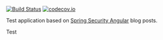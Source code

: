 [![Build Status](https://travis-ci.org/fabiojmendes/spring-boot-angular.svg)](https://travis-ci.org/fabiojmendes/spring-boot-angular)
[![codecov.io](http://codecov.io/github/fabiojmendes/spring-boot-angular/coverage.svg?branch=master)](http://codecov.io/github/fabiojmendes/spring-boot-angular?branch=master)

Test application based on [Spring Security Angular](https://github.com/fabiojmendes/spring-security-angular) blog posts.

Test
